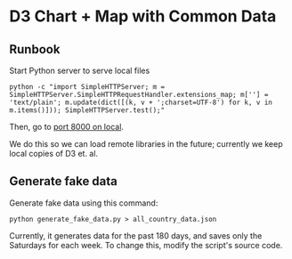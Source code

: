 # D3 Chart + Map with Common Data

## Runbook

Start Python server to serve local files

	python -c "import SimpleHTTPServer; m = SimpleHTTPServer.SimpleHTTPRequestHandler.extensions_map; m[''] = 'text/plain'; m.update(dict([(k, v + ';charset=UTF-8') for k, v in m.items()])); SimpleHTTPServer.test();"

Then, go to [port 8000 on local](http://localhost:8000/index.html).

We do this so we can load remote libraries in the future; currently we keep local copies of D3 et. al.

## Generate fake data

Generate fake data using this command:

	python generate_fake_data.py > all_country_data.json

Currently, it generates data for the past 180 days, and saves only the Saturdays for each week. To change this, modify the script's source code.